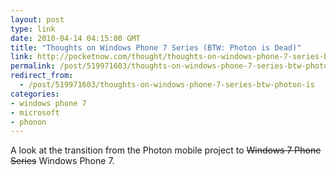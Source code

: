 ```yaml
---
layout: post
type: link
date: 2010-04-14 04:15:00 GMT
title: "Thoughts on Windows Phone 7 Series (BTW: Photon is Dead)"
link: http://pocketnow.com/thought/thoughts-on-windows-phone-7-series-btw-photon-is-dead
permalink: /post/519971603/thoughts-on-windows-phone-7-series-btw-photon-is
redirect_from: 
  - /post/519971603/thoughts-on-windows-phone-7-series-btw-photon-is
categories:
- windows phone 7
- microsoft
- phonon
---
```

A look at the transition from the Photon mobile project to <strike>Windows 7 Phone Series</strike> Windows Phone 7.